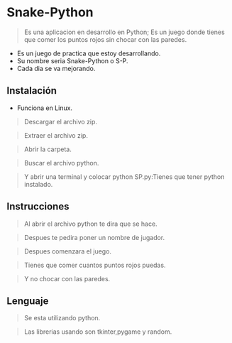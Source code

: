 # Snake-Python
> Es una aplicacion en desarrollo en Python; Es un juego donde tienes que comer los puntos rojos sin chocar con las paredes.
- Es un juego de practica que estoy desarrollando.
- Su nombre seria Snake-Python o S-P.
- Cada dia se va mejorando.

## Instalación

- Funciona en Linux.

>Descargar el archivo zip.

>Extraer el archivo zip.

>Abrir la carpeta.

>Buscar el archivo python.

>Y abrir una terminal y colocar python SP.py:Tienes que tener python instalado.

## Instrucciones

>Al abrir el archivo python te dira que se hace.

>Despues te pedira poner un nombre de jugador.

>Despues comenzara el juego.

>Tienes que comer cuantos puntos rojos puedas.

>Y no chocar con las paredes.

## Lenguaje

>Se esta utilizando python.

>Las librerias usando son tkinter,pygame y random.